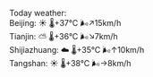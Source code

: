 Today weather:  
Beijing: ☀️   🌡️+37°C 🌬️↗15km/h  
Tianjin: ⛅️  🌡️+36°C 🌬️↘7km/h  
Shijiazhuang: ☁️   🌡️+35°C 🌬️↑10km/h  
Tangshan: ☀️   🌡️+38°C 🌬️→8km/h  
